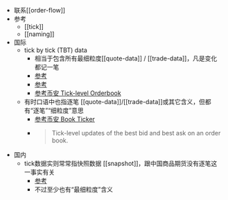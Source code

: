 - 联系[[order-flow]]
- 参考
  - [[tick]]
  - [[naming]]
- 国际
    - tick by tick (TBT) data
      - 相当于包含所有最细粒度[[quote-data]] / [[trade-data]]，凡是变化都记一笔
      - [参考](https://quantra.quantinsti.com/glossary/TBT-Data)
      - [参考](https://en.wikipedia.org/wiki/High_frequency_data)
      - [参考币安 Tick-level Orderbook](https://www.binance.com/en/landing/data)
    - 有时口语中也指逐笔 [[quote-data]]/[[trade-data]]或其它含义，但都有“逐笔”“细粒度”意思
      - [参考币安 Book Ticker](https://www.binance.com/en/landing/data)
      - > Tick-level updates of the best bid and best ask on an order book.
- 国内
  - tick数据实则常常指快照数据 [[snapshot]]，跟中国商品期货没有逐笔这一事实有关
    - [参考](https://zhuanlan.zhihu.com/p/438594093)
    - 不过至少也有“最细粒度”含义